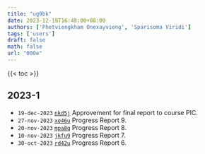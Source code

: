 ```yaml
---
title: "ug9bk"
date: 2023-12-18T16:48:00+08:00
authors: ['Phetviengkham Onexayvieng', 'Sparisoma Viridi']
tags: ['users']
draft: false
math: false
url: "000e"
---
```

{{< toc >}}


## 2023-1
+ `19-dec-2023` [`nkd5j`](https://osf.io/nkd5j) Approvement for final report to course PIC.
+ `27-nov-2023` [`xe46u`](https://osf.io/xe46u) Progress Report 9.
+ `20-nov-2023` [`mpa8q`](https://osf.io/mpa8q) Progress Report 8.
+ `10-nov-2023` [`jkfu9`](https://osf.io/jkfu9) Progress Report 7.
+ `30-oct-2023` [`rd42u`](https://osf.io/rd42u) Progress Report 6.
